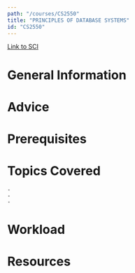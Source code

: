 ```yaml
---
path: "/courses/CS2550"
title: "PRINCIPLES OF DATABASE SYSTEMS"
id: "CS2550"
---
```

[Link to SCI]("http://courses.sci.pitt.edu/courses/courses/view/CS-2550")

# General Information

# Advice


# Prerequisites
<!-- PREREQ_REPLACEMENT (Do not remove) -->

<!-- END PREREQ_REPLACEMENT (Do not remove) -->
# Topics Covered
	- 
	-
	-
# Workload

<!-- TESTIMONIALS
# Testimonials
This gets replaced with Gatsby, its
data comes from Google Sheets for easier
editing!
-->

# Resources
